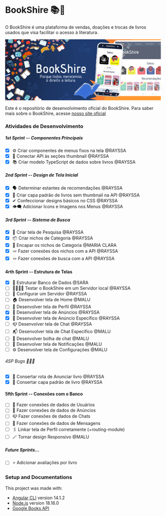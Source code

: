 # BookShire 📚🌳

O BookShire é uma plataforma de vendas, doações e trocas de livros usados que visa facilitar o acesso à literatura.

![Banner Informativo do BookShire](/src/assets/banner.png)

Este é o repositório de desenvolvimento oficial do BookShire. Para saber mais sobre o BookShire, acesse [nosso site oficial](https://bookshire.vercel.app/)

### Atividades de Desenvolvimento

##### 1st Sprint -- Componentes Principais
- [x] ⚙️ Criar componentes de menus fixos na tela @RAYSSA
- [x] 🔗 Conectar API às seções thumbnail @RAYSSA
- [x] 📚 Criar modelo TypeScript de dados sobre livros @RAYSSA

##### 2nd Sprint -- Design de Tela Inicial
- [x] 🗣️ Determinar estantes de recomendações @RAYSSA
- [x] 📘 Criar capa padrão de livros sem thumbnail na API @RAYSSA
- [x] ✔ Confeccionar designs básicos no CSS @RAYSSA 
- [x] 👁️‍🗨️ Adicionar Icons e Imagens nos Menus @RAYSSA

##### 3rd Sprint -- Sistema de Busca
- [x] 🔎 Criar tela de Pesquisa @RAYSSA
- [x] 📦 Criar nichos de Categoria @RAYSSA
- [x] 💟 Encapar os nichos de Categoria @MARIA CLARA
- [x] 🪢 Fazer conexões dos nichos com a API @RAYSSA
- [x] 🪢 Fazer conexões de busca com a API @RAYSSA

#### 4rth Sprint -- Estrutura de Telas
- [x] 🔨 Estruturar Banco de Dados @SARA
- [ ] 👹👹👹👹 Testar o BookShire em um Servidor local @RAYSSA
- [ ] 👹 Configurar um Servidor @RAYSSA
- [ ] 🏠 Desenvolver tela de Home @MALU
- [ ] 👤 Desenvolver tela de Perfil @RAYSSA
- [x] 📢 Desenvolver tela de Anúncios @RAYSSA
- [x] 📢 Desenvolver tela de Anúncio Específico @RAYSSA
- [ ] 📪 Desenvolver tela de Chat @RAYSSA
- [ ] 📬 Desenvolver tela de Chat Específico @MALU
- [ ] 📨 Desenvolver bolha de chat @MALU
- [ ] 🔔 Desenvolver tela de Notificações @MALU
- [ ] ⚙️ Desenvolver tela de Configurações @MALU

###### 4SP Bugs 👾👾👾
- [x] 🎯 Consertar rota de Anunciar livro @RAYSSA
- [x] 📔 Consertar capa padrão de livro @RAYSSA

#### 5fth Sprint -- Conexões com o Banco
- [ ] 👤 Fazer conexões de dados de Usuários
- [ ] 📢 Fazer conexões de dados de Anúncios
- [ ] 📪 Fazer conexões de dados de Chats
- [ ] 📨 Fazer conexões de dados de Mensagens
- [ ] 🖇️ Linkar tela de Perfil corretamente (+routing-module)
- [ ] 🪄 Tornar design Responsivo @MALU

##### Future Sprints...
- [ ] ⭐ Adicionar avaliações por livro 

### Setup and Documentations
This project was made with:
- [Angular CLI](https://github.com/angular/angular-cli) version 14.1.2
- [Node.js](https://nodejs.org/en/docs) version 18.16.0
- [Google Books API](https://developers.google.com/books) 
